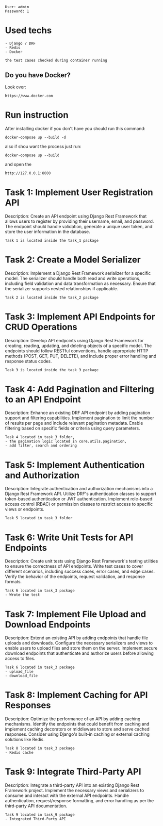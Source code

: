 ```text
User: admin
Password: 1
```
# Used techs
```list
- Django / DRF
- Redis
- Docker

the test cases checked during container running
```
## Do you have Docker?
Look over:
```link
https://www.docker.com
```
# Run instruction
After installing docker if you don't have you should run this command:
```docker
docker-compose up --build -d
```
also if shou want the process just run:
```docker
docker-compose up --build
```
and open the 

```text
http://127.0.0.1:8000
```
# Task 1: Implement User Registration API

Description:  Create an API endpoint using Django Rest Framework that allows users to register by providing their username, email, and password. The endpoint should handle validation, generate a unique user token, and store the user information in the database.

```text
Task 1 is located inside the task_1 package
```

# Task 2: Create a Model Serializer 

Description:  Implement a Django Rest Framework serializer for a specific model. The serializer should handle both read and write operations, including field validation and data transformation as necessary. Ensure that the serializer supports nested relationships if applicable.

```text
Task 2 is located inside the task_2 package
```

# Task 3: Implement API Endpoints for CRUD Operations
Description:  Develop API endpoints using Django Rest Framework for creating, reading, updating, and deleting objects of a specific model. The endpoints should follow RESTful conventions, handle appropriate HTTP methods (POST, GET, PUT, DELETE), and include proper error handling and response status codes.

```text
Task 3 is located inside the task_3 package
```

# Task 4: Add Pagination and Filtering to an API Endpoint 
Description:  Enhance an existing DRF API endpoint by adding pagination support and filtering capabilities. Implement pagination to limit the number of results per page and include relevant pagination metadata. Enable filtering based on specific fields or criteria using query parameters.

```text
Task 4 located in task_3 folder, 
- the pagination logic located in core.utils.pagination,
- add filter, search and ordering
```

# Task 5: Implement Authentication and Authorization

Description:  Integrate authentication and authorization mechanisms into a Django Rest Framework API. Utilize DRF's authentication classes to support token-based authentication or JWT authentication. Implement role-based access control (RBAC) or permission classes to restrict access to specific views or endpoints.

```text
Task 5 located in task_3 folder
```

# Task 6: Write Unit Tests for API Endpoints 
Description:  Create unit tests using Django Rest Framework's testing utilities to ensure the correctness of API endpoints. Write test cases to cover different scenarios, including success cases, error cases, and edge cases. Verify the behavior of the endpoints, request validation, and response formats.

```text
Task 6 located in task_3 package
- Wrote the test
```

# Task 7: Implement File Upload and Download Endpoints
Description:  Extend an existing API by adding endpoints that handle file uploads and downloads. Configure the necessary serializers and views to enable users to upload files and store them on the server. Implement secure download endpoints that authenticate and authorize users before allowing access to files.
```text
Task 6 located in task_3 package
- upload_file
- download_file
```

# Task 8: Implement Caching for API Responses
Description:  Optimize the performance of an API by adding caching mechanisms. Identify the endpoints that could benefit from caching and implement caching decorators or middleware to store and serve cached responses. Consider using Django's built-in caching or external caching solutions like Redis.
```text
Task 8 located in task_3 package
- Redis cache
```

# Task 9: Integrate Third-Party API
Description:  Integrate a third-party API into an existing Django Rest Framework project. Implement the necessary views and serializers to consume and interact with the external API endpoints. Handle authentication, request/response formatting, and error handling as per the third-party API documentation.

```text
Task 9 located in task_9 package
- Integrated Third-Party API
```
